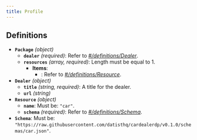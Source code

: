 ```yaml
---
title: Profile
---
```


## Definitions

- <a id="definitions/Package"></a>**`Package`** *(object)*
  - <a id="definitions/Package/properties/dealer"></a>**`dealer`** *(required)*: Refer to *[#/definitions/Dealer](#definitions/Dealer)*.
  - <a id="definitions/Package/properties/resources"></a>**`resources`** *(array, required)*: Length must be equal to 1.
    - **Items**:
        - <a id="definitions/Package/properties/resources/items/0"></a>: Refer to *[#/definitions/Resource](#definitions/Resource)*.
- <a id="definitions/Dealer"></a>**`Dealer`** *(object)*
  - <a id="definitions/Dealer/properties/title"></a>**`title`** *(string, required)*: A title for the dealer.
  - <a id="definitions/Dealer/properties/url"></a>**`url`** *(string)*
- <a id="definitions/Resource"></a>**`Resource`** *(object)*
  - <a id="definitions/Resource/properties/name"></a>**`name`**: Must be: `"car"`.
  - <a id="definitions/Resource/properties/schema"></a>**`schema`** *(required)*: Refer to *[#/definitions/Schema](#definitions/Schema)*.
- <a id="definitions/Schema"></a>**`Schema`**: Must be: `"https://raw.githubusercontent.com/datisthq/cardealerdp/v0.1.0/schemas/car.json"`.
